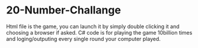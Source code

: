 # 20-Number-Challange
Html file is the game, you can launch it by simply double clicking it and choosing a browser if asked.
C# code is for playing the game 10billion times and loging/outputing every single round your computer played.
